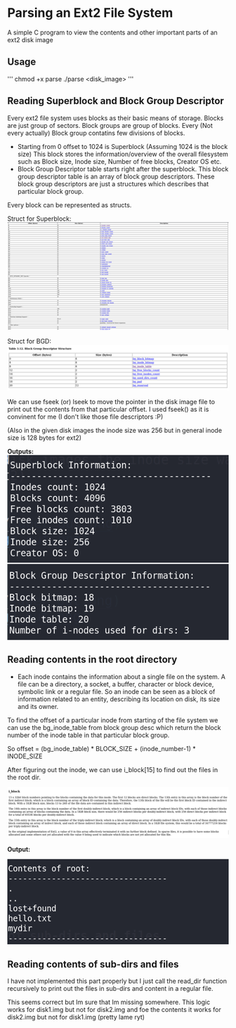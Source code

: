 # Parsing an Ext2 File System

A simple C program to view the contents and other important parts of an ext2 disk image

## Usage
'''
chmod +x parse
./parse \<disk_image>
'''

## Reading Superblock and Block Group Descriptor

Every ext2 file system uses blocks as their basic means of storage. Blocks are just group of sectors. Block groups are group of blocks. Every (Not every actually) Block group contatins few divisions of blocks.

- Starting from 0 offset to 1024 is Superblock (Assuming 1024 is the block size)
This block stores the information/overview of the overall filesystem such as Block size, Inode size, Number of free blocks, Creator OS etc.
- Block Group Descriptor table starts right after the superblock. This block group descriptor table is an array of block group descriptors. These block group descriptors are just a structures which describes that particular block group.

Every block can be represented as structs.

Struct for Superblock:
![super_struct](assets/super_struct.png)

Struct for BGD:
![bgd_struct](assets/bgd_struct.png)

We can use fseek (or) lseek to move the pointer in the disk image file to print out the contents from that particular offset.
I used fseek() as it is convinent for me (I don't like those file descriptors :P)

(Also in the given disk images the inode size was 256 but in general inode size is 128 bytes for ext2)

**Outputs:**
![super_out](assets/super_out.png)
![bgd_out](assets/bgd_out.png)

## Reading contents in the root directory

- Each inode contains the information about a single file on the system. A file can be a directory, a socket, a buffer, character or block device, symbolic link or a regular file. So an inode can be seen as a block of information related to an entity, describing its location on disk, its size and its owner. 

To find the offset of a particular inode from starting of the file system we can use the bg_inode_table from block group desc which return the block number of the inode table in that particular block group.

So offset = (bg_inode_table) * BLOCK_SIZE + (inode_number-1) * INODE_SIZE

After figuring out the inode, we can use i_block[15] to find out the files in the root dir.

![i_block](assets/i_block.png)

**Output:**

![root](assets/root.png)

## Reading contents of sub-dirs and files

I have not implemented this part properly but I just call the read_dir function recursively to print out the files in sub-dirs and content in a regular file.

This seems correct but Im sure that Im missing somewhere.
This logic works for disk1.img but not for disk2.img and foe the contents it works for disk2.img but not for disk1.img (pretty lame ryt)




